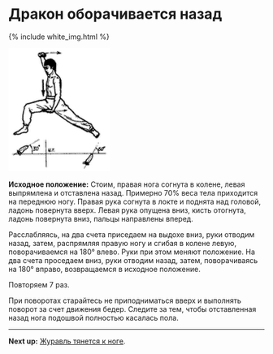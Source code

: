# Дракон оборачивается назад

{% include white_img.html %}

![](./img/31.png)

**Исходное положение:** Стоим, правая нога согнута в колене, левая выпрямлена и
отставлена назад. Примерно 70% веса тела приходится на переднюю ногу. Правая
рука согнута в локте и поднята над головой, ладонь повернута вверх. Левая рука
опущена вниз, кисть отогнута, ладонь повернута вниз, пальцы направлены вперед.

Расслабляясь, на два счета приседаем на выдохе вниз, руки отводим назад, затем,
распрямляя правую ногу и сгибая в колене левую, поворачиваемся на 180° влево.
Руки при этом меняют положение. На два счета проседаем вниз, руки отводим назад,
затем, поворачиваясь на 180° вправо, возвращаемся в исходное положение.

Повторяем 7 раз.

При поворотах старайтесь не приподниматься вверх и выполнять поворот за счет
движения бедер. Следите за тем, чтобы отставленная назад нога подошвой полностью
касалась пола.

***

**Next up:** [Журавль тянется к ноге](../32).
